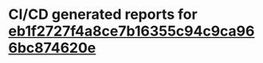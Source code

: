 # CI/CD generated reports for [eb1f2727f4a8ce7b16355c94c9ca966bc874620e](https://github.com/hydephp/develop/commit/eb1f2727f4a8ce7b16355c94c9ca966bc874620e)
